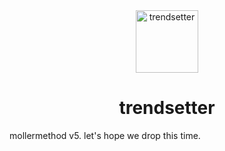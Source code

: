<div align="center"><img src="https://5079.ml/5079mlicon.svg" alt="trendsetter" height="100"><h1>trendsetter</h1></div>

mollermethod v5. let's hope we drop this time.
